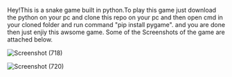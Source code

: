 Hey!This is a snake game built in python.To play this game just download the python on your pc and clone this repo on your pc and then open cmd in your cloned folder and run command "pip install pygame". and you are done then just enjiy this awsome game.
Some of the Screenshots of the game are attached below.


![Screenshot (718)](https://user-images.githubusercontent.com/56023771/130313563-975c9d00-13de-4850-94db-76357f16d547.png)


![Screenshot (720)](https://user-images.githubusercontent.com/56023771/130313593-21671be9-d253-4e2a-b99a-e2d9be7fe08e.png)

